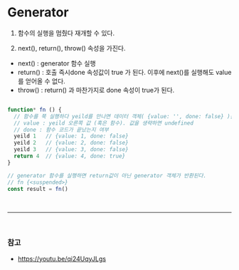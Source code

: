 # Generator

1. 함수의 실행을 멈췄다 재개할 수 있다.

2. next(), return(), throw() 속성을 가진다.
- next() : generator 함수 실행
- return() : 호출 즉시done 속성값이 true 가 된다. 이후에 next()를 실행해도 value 를 얻어올 수 없다.
- throw() : return() 과 마찬가지로 done 속성이 true가 된다.

```js

function* fn () {
  // 함수를 쭉 실행하다 yeild를 만나면 데이터 객체( {value: '', done: false} )를 반환한다. 
  // value : yeild 오른쪽 값 (혹은 함수). 값을 생략하면 undefined
  // done : 함수 코드가 끝났는지 여부
  yeild 1   // {value: 1, done: false}
  yeild 2   // {value: 2, done: false}
  yeild 3   // {value: 3, done: false}
  return 4  // {value: 4, done: true}
} 

// generator 함수를 실행하면 return값이 아닌 generator 객체가 반환된다.
// fn {<suspended>}
const result = fn() 
```
<br/>
<hr/>
<br/>

### 참고

- https://youtu.be/qi24UqyJLgs
